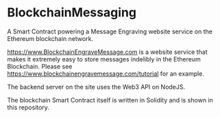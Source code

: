 # BlockchainMessaging
A Smart Contract powering a Message Engraving website service on the Ethereum blockchain network.

https://www.BlockchainEngraveMessage.com is a website service that makes it extremely easy to store messages indelibly in the Ethereum Blockchain. Please see https://www.blockchainengravemessage.com/tutorial for an example.

The backend server on the site uses the Web3 API on NodeJS.

The blockchain Smart Contract itself is written in Solidity and is shown in this repository.
